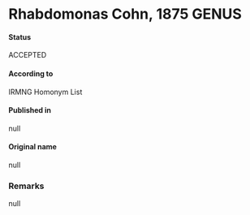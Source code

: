 Rhabdomonas Cohn, 1875 GENUS
=======

#### Status
ACCEPTED

#### According to
IRMNG Homonym List

#### Published in
null

#### Original name
null

### Remarks
null